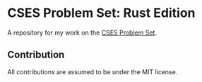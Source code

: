 # CSES Problem Set: Rust Edition

A repository for my work on the [CSES Problem Set](https://cses.fi/problemset/).  

## Contribution

All contributions are assumed to be under the MIT license.
